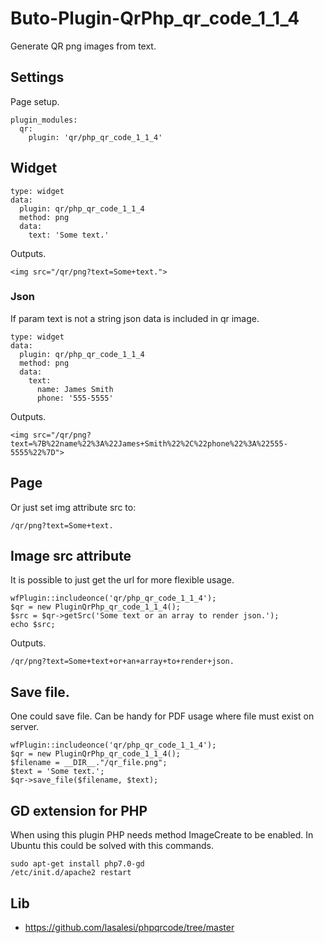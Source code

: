 # Buto-Plugin-QrPhp_qr_code_1_1_4

Generate QR png images from text.


## Settings

Page setup.
```
plugin_modules:
  qr:
    plugin: 'qr/php_qr_code_1_1_4'
```

## Widget

```
type: widget
data:
  plugin: qr/php_qr_code_1_1_4
  method: png
  data:
    text: 'Some text.'
```

Outputs.

```
<img src="/qr/png?text=Some+text.">
```

### Json 

If param text is not a string json data is included in qr image.

```
type: widget
data:
  plugin: qr/php_qr_code_1_1_4
  method: png
  data:
    text:
      name: James Smith
      phone: '555-5555'
```

Outputs.

```
<img src="/qr/png?text=%7B%22name%22%3A%22James+Smith%22%2C%22phone%22%3A%22555-5555%22%7D">
```


## Page

Or just set img attribute src to:

```
/qr/png?text=Some+text.
```


## Image src attribute

It is possible to just get the url for more flexible usage.

```
wfPlugin::includeonce('qr/php_qr_code_1_1_4');
$qr = new PluginQrPhp_qr_code_1_1_4();
$src = $qr->getSrc('Some text or an array to render json.');
echo $src;
```

Outputs.

```
/qr/png?text=Some+text+or+an+array+to+render+json.
```

## Save file.

One could save file. Can be handy for PDF usage where file must exist on server.

```
wfPlugin::includeonce('qr/php_qr_code_1_1_4');
$qr = new PluginQrPhp_qr_code_1_1_4();
$filename = __DIR__."/qr_file.png";
$text = 'Some text.';
$qr->save_file($filename, $text);
```


## GD extension for PHP
When using this plugin PHP needs method ImageCreate to be enabled. In Ubuntu this could be solved with this commands.
```
sudo apt-get install php7.0-gd
/etc/init.d/apache2 restart
```

## Lib
- https://github.com/lasalesi/phpqrcode/tree/master